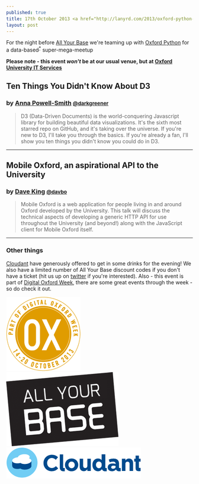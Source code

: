 ```yaml
---
published: true
title: 17th October 2013 <a href="http://lanyrd.com/2013/oxford-python-js-oxford/" class="btn btn-large btn-primary pull-right">Attend On Lanyrd</a>
layout: post
---
```


<p class="lead">For the night before <a href="http://allyourbaseconf.com">All Your Base</a> we're teaming up with <a href="https://twitter.com/intent/user?screen_name=oxfordpython">Oxford&nbsp;Python</a> for a data-based<sup><abbr title="pun intended">*</abbr></sup> super-mega-meetup</p>

**Please note - this event *won't* be at our usual venue, but at [Oxford University IT Services](http://lanyrd.com/venues/oxford/vchz/)**

## Ten Things You Didn't Know About D3
### by [Anna Powell-Smith](http://anna.ps/) <small><a href="https://twitter.com/intent/user?screen_name=darkgreener">@darkgreener</a></small>

> D3 (Data-Driven Documents) is the world-conquering Javascript library for building beautiful data visualizations. It's the sixth most starred repo on GitHub, and it's taking over the universe.
> If you're new to D3, I'll take you through the basics. If you're already a fan, I'll show you ten things you didn't know you could do in D3.

---

## Mobile Oxford, an aspirational API to the University
### by [Dave King](http://davbo.org/) <small><a href="https://twitter.com/intent/user?screen_name=davbo">@davbo</a></small>

> Mobile Oxford is a web application for people living in and around Oxford developed by the University.
> This talk will discuss the technical aspects of developing a generic HTTP API for use throughout the University (and beyond!) along with the JavaScript client for Mobile Oxford itself.

---

### Other things

[Cloudant](https://cloudant.com/) have generously offered to get in some drinks for the evening!  We also have a limited number of All Your Base discount codes if you don't have a ticket (hit us up on [twitter](https://twitter.com/intent/user?screen_name=jsoxford) if you're interested).  Also - this event is part of [Digital Oxford Week](http://www.digitaloxford.com/weekoctober2013/), there are some great events through the week - so do check it out.


<div class="row-fluid">
  <div class="span4">
    <a href="http://www.digitaloxford.com/weekoctober2013/">
      <img src="/img/digitaloxfordbadge-october.png" />
    </a>
  </div>
  <div class="span4">
    <a href="http://allyourbaseconf.com/">
      <img src="/img/ayb.png" />
    </a>
  </div>
  <div class="span4">
    <a href="https://cloudant.com/">
      <img src="/img/cloudant.png" />
    </a>
  </div>
</div>
